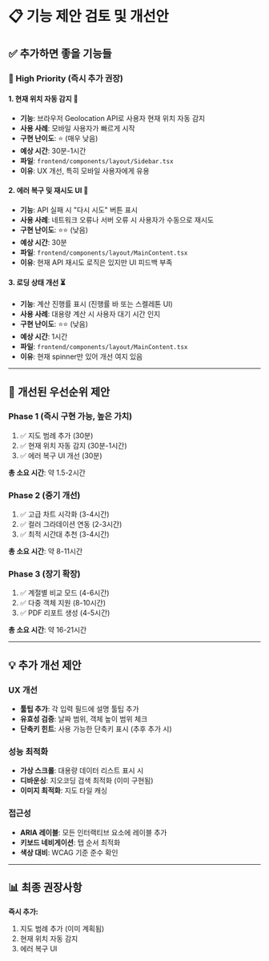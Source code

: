 # 📋 기능 제안 검토 및 개선안

## ✅ 추가하면 좋을 기능들

### 🔴 High Priority (즉시 추가 권장)

#### 1. **현재 위치 자동 감지** 📍
- **기능**: 브라우저 Geolocation API로 사용자 현재 위치 자동 감지
- **사용 사례**: 모바일 사용자가 빠르게 시작
- **구현 난이도**: ⭐ (매우 낮음)
- **예상 시간**: 30분-1시간
- **파일**: `frontend/components/layout/Sidebar.tsx`
- **이유**: UX 개선, 특히 모바일 사용자에게 유용

#### 2. **에러 복구 및 재시도 UI** 🔄
- **기능**: API 실패 시 "다시 시도" 버튼 표시
- **사용 사례**: 네트워크 오류나 서버 오류 시 사용자가 수동으로 재시도
- **구현 난이도**: ⭐⭐ (낮음)
- **예상 시간**: 30분
- **파일**: `frontend/components/layout/MainContent.tsx`
- **이유**: 현재 API 재시도 로직은 있지만 UI 피드백 부족

#### 3. **로딩 상태 개선** ⏳
- **기능**: 계산 진행률 표시 (진행률 바 또는 스켈레톤 UI)
- **사용 사례**: 대용량 계산 시 사용자 대기 시간 인지
- **구현 난이도**: ⭐⭐ (낮음)
- **예상 시간**: 1시간
- **파일**: `frontend/components/layout/MainContent.tsx`
- **이유**: 현재 spinner만 있어 개선 여지 있음

---

## 🎯 개선된 우선순위 제안

### Phase 1 (즉시 구현 가능, 높은 가치)
1. ✅ 지도 범례 추가 (30분)
2. ✅ 현재 위치 자동 감지 (30분-1시간)
3. ✅ 에러 복구 UI 개선 (30분)

**총 소요 시간**: 약 1.5-2시간

### Phase 2 (중기 개선)
1. ✅ 고급 차트 시각화 (3-4시간)
2. ✅ 컬러 그라데이션 연동 (2-3시간)
3. ✅ 최적 시간대 추천 (3-4시간)

**총 소요 시간**: 약 8-11시간

### Phase 3 (장기 확장)
1. ✅ 계절별 비교 모드 (4-6시간)
2. ✅ 다중 객체 지원 (8-10시간)
3. ✅ PDF 리포트 생성 (4-5시간)

**총 소요 시간**: 약 16-21시간

---

## 💡 추가 개선 제안

### UX 개선
- **툴팁 추가**: 각 입력 필드에 설명 툴팁 추가
- **유효성 검증**: 날짜 범위, 객체 높이 범위 체크
- **단축키 힌트**: 사용 가능한 단축키 표시 (추후 추가 시)

### 성능 최적화
- **가상 스크롤**: 대용량 데이터 리스트 표시 시
- **디바운싱**: 지오코딩 검색 최적화 (이미 구현됨)
- **이미지 최적화**: 지도 타일 캐싱

### 접근성
- **ARIA 레이블**: 모든 인터랙티브 요소에 레이블 추가
- **키보드 네비게이션**: 탭 순서 최적화
- **색상 대비**: WCAG 기준 준수 확인

---

## 📊 최종 권장사항

**즉시 추가:**
1. 지도 범례 추가 (이미 계획됨)
2. 현재 위치 자동 감지
3. 에러 복구 UI

